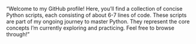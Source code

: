 “Welcome to my GitHub profile! Here, you’ll find a collection of concise Python scripts, each consisting of about 6-7 lines of code. These scripts are part of my ongoing journey to master Python. They represent the core concepts I’m currently exploring and practicing. Feel free to browse through!”

